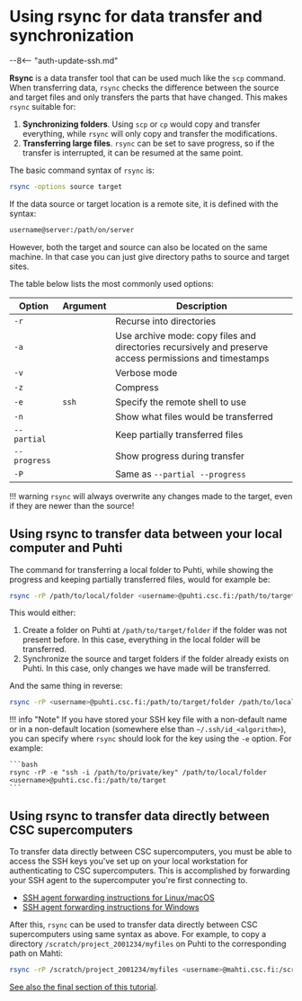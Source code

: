 # Using rsync for data transfer and synchronization

--8<-- "auth-update-ssh.md"

**Rsync** is a data transfer tool that can be used much like the `scp` command.
When transferring data, `rsync` checks the difference between the source and
target files and only transfers the parts that have changed. This makes `rsync`
suitable for:

1. **Synchronizing folders**. Using `scp` or `cp` would copy and transfer
   everything, while `rsync` will only copy and transfer the modifications.
2. **Transferring large files**. `rsync` can be set to save progress, so if the
   transfer is interrupted, it can be resumed at the same point.

The basic command syntax of `rsync` is:

```bash
rsync -options source target
```

If the data source or target location is a remote site, it is defined with the
syntax:

```bash
username@server:/path/on/server
```

However, both the target and source can also be located on the same machine. In
that case you can just give directory paths to source and target sites.

The table below lists the most commonly used options:

|Option      |Argument|Description|
|------------|--------|-----------|
|`-r`        |        |Recurse into directories|
|`-a`        |        |Use archive mode: copy files and directories recursively and preserve access permissions and timestamps|
|`-v`        |        |Verbose mode|
|`-z`        |        |Compress|
|`-e`        |`ssh`   |Specify the remote shell to use|
|`-n`        |        |Show what files would be transferred|
|`--partial` |        |Keep partially transferred files|
|`--progress`|        |Show progress during transfer|
|`-P`        |        |Same as `--partial --progress`|

!!! warning
    `rsync` will always overwrite any changes made to the target, even if they
    are newer than the source!

## Using rsync to transfer data between your local computer and Puhti

The command for transferring a local folder to Puhti, while showing the
progress and keeping partially transferred files, would for example be:

```bash
rsync -rP /path/to/local/folder <username>@puhti.csc.fi:/path/to/target
```

This would either:

1. Create a folder on Puhti at `/path/to/target/folder` if the folder was not
   present before. In this case, everything in the local folder will be
   transferred.
2. Synchronize the source and target folders if the folder already exists on
   Puhti. In this case, only changes we have made will be transferred.

And the same thing in reverse:

```bash
rsync -rP <username>@puhti.csc.fi:/path/to/target/folder /path/to/local
```

!!! info "Note"
    If you have stored your SSH key file with a non-default name or in a
    non-default location (somewhere else than `~/.ssh/id_<algorithm>`), you can
    specify where `rsync` should look for the key using the `-e` option. For
    example:

    ```bash
    rsync -rP -e "ssh -i /path/to/private/key" /path/to/local/folder <username>@puhti.csc.fi:/path/to/target
    ```

## Using rsync to transfer data directly between CSC supercomputers

To transfer data directly between CSC supercomputers, you must be able to access
the SSH keys you've set up on your local workstation for authenticating to CSC
supercomputers. This is accomplished by forwarding your SSH agent to the
supercomputer you're first connecting to.

- [SSH agent forwarding instructions for Linux/macOS](../../computing/connecting/ssh-unix.md#ssh-agent-forwarding)
- [SSH agent forwarding instructions for Windows](../../computing/connecting/ssh-windows.md#ssh-agent-forwarding)

After this, `rsync` can be used to transfer data directly between CSC
supercomputers using same syntax as above. For example, to copy a directory
`/scratch/project_2001234/myfiles` on Puhti to the corresponding path on Mahti:

```bash
rsync -rP /scratch/project_2001234/myfiles <username>@mahti.csc.fi:/scratch/project_2001234
```

[See also the final section of this tutorial](https://csc-training.github.io/csc-env-eff/hands-on/disk-areas/disk-areas-tutorial-maindisks.html).

